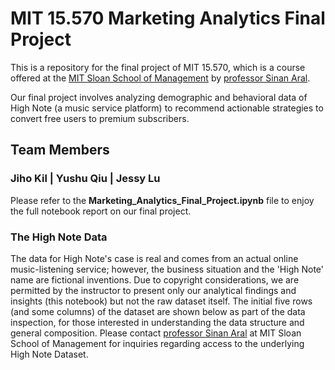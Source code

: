 # MIT 15.570 Marketing Analytics Final Project

This is a repository for the final project of MIT 15.570, which is a course offered at the [MIT Sloan School of Management](https://mitsloan.mit.edu) 
by [professor Sinan Aral](https://mitsloan.mit.edu/faculty/directory/sinan-aral). 

Our final project involves analyzing demographic and behavioral data of High Note (a music service platform) to recommend 
actionable strategies to convert free users to premium subscribers. 

## Team Members 

### Jiho Kil | Yushu Qiu | Jessy Lu

Please refer to the **Marketing_Analytics_Final_Project.ipynb** file to enjoy the full notebook report on our final project. 


### The High Note Data

The data for High Note's case is real and comes from an actual online music-listening service; however, the business situation and the 'High Note' name are fictional inventions. Due to copyright considerations, we are permitted by the instructor to present only our analytical findings and insights (this notebook) but not the raw dataset itself. The initial five rows (and some columns) of the dataset are shown below as part of the data inspection, for those interested in understanding the data structure and general composition. Please contact [professor Sinan Aral](https://mitsloan.mit.edu/faculty/directory/sinan-aral) at MIT Sloan School of Management for inquiries regarding access to the underlying High Note Dataset.
